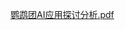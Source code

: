 [鹦鹉团AI应用探讨分析.pdf](https://snh48group.yuque.com/attachments/yuque/0/2024/pdf/38390214/1719972266074-4e67804e-d2a6-4f40-8934-ce2686d25162.pdf)

